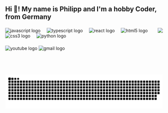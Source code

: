 <h2 align="left">Hi 👋! My name is Philipp and I'm a hobby Coder, from Germany</h2>

###

<img align="right" height="150" src="https://media1.giphy.com/media/v1.Y2lkPTc5MGI3NjExOHFjaG1jYTNpamU4a3Qxdjl2bzU2NjZkYzF6ZXVwbW9vOXgxb3hndSZlcD12MV9pbnRlcm5hbF9naWZfYnlfaWQmY3Q9Zw/UnChNr1eaynEVNfNI1/giphy.gif"  />

###

<div align="left">
  <img src="https://cdn.jsdelivr.net/gh/devicons/devicon/icons/javascript/javascript-original.svg" height="30" alt="javascript logo"  />
  <img width="12" />
  <img src="https://cdn.jsdelivr.net/gh/devicons/devicon/icons/typescript/typescript-original.svg" height="30" alt="typescript logo"  />
  <img width="12" />
  <img src="https://cdn.jsdelivr.net/gh/devicons/devicon/icons/react/react-original.svg" height="30" alt="react logo"  />
  <img width="12" />
  <img src="https://cdn.jsdelivr.net/gh/devicons/devicon/icons/html5/html5-original.svg" height="30" alt="html5 logo"  />
  <img width="12" />
  <img src="https://cdn.jsdelivr.net/gh/devicons/devicon/icons/css3/css3-original.svg" height="30" alt="css3 logo"  />
  <img width="12" />
  <img src="https://cdn.jsdelivr.net/gh/devicons/devicon/icons/python/python-original.svg" height="30" alt="python logo"  />
</div>

###

<div align="left">
  <img src="https://img.shields.io/static/v1?message=Youtube&logo=youtube&label=&color=FF0000&logoColor=white&labelColor=&style=for-the-badge" height="35" alt="youtube logo" href="https://www.youtube.com/@philippb_fn"  />
  <img src="https://img.shields.io/static/v1?message=Gmail&logo=gmail&label=&color=D14836&logoColor=white&labelColor=&style=for-the-badge" height="35" alt="gmail logo" href="mailto:contact@philippbrehm.com"  />
</div>

###

<picture>
  <source media="(prefers-color-scheme: dark)" srcset="https://raw.githubusercontent.com/Philipp3108/Philipp3108/output/github-snake-dark.svg" />
  <source media="(prefers-color-scheme: light)" srcset="https://raw.githubusercontent.com/Philipp3108/Philipp3108/output/github-snake.svg" />
  <img alt="github-snake" src="https://raw.githubusercontent.com/Philipp3108/Philipp3108/output/github-snake.svg" />
</picture>

